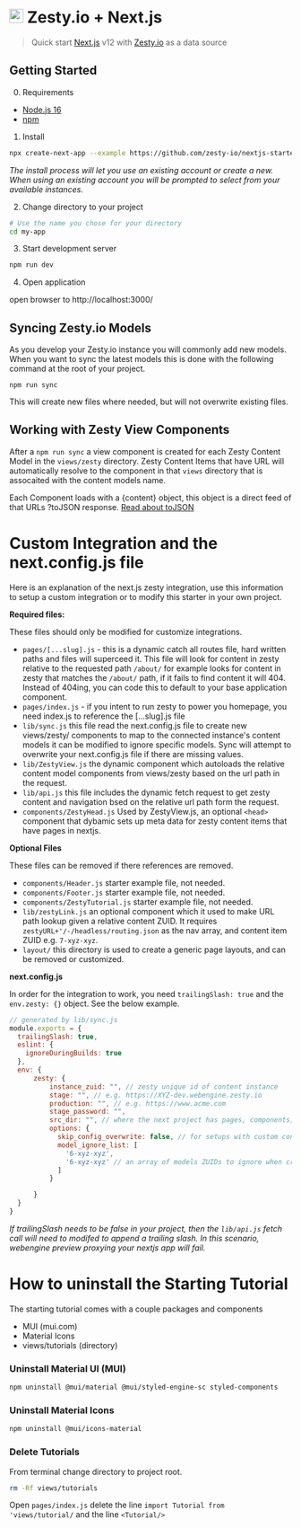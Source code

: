 # <img src="https://user-images.githubusercontent.com/729972/155242158-157ca88c-9047-4671-bd09-2bbef7035022.png" width="25" style="margin-bottom:-3px"> Zesty.io + Next.js

> Quick start [Next.js](https://nextjs.org/) v12 with [Zesty.io]() as a data source

## Getting Started

0. Requirements

- [Node.js 16](https://nodejs.org/en/)
- [npm](https://www.npmjs.com/)

1. Install

```Bash
npx create-next-app --example https://github.com/zesty-io/nextjs-starter
```

*The install process will let you use an existing account or create a new. When using an existing account you will be prompted to select from your available instances.*

2. Change directory to your project

```Bash
# Use the name you chose for your directory
cd my-app
```

3. Start development server

```Bash
npm run dev
```

4. Open application

open browser to http://localhost:3000/

## Syncing Zesty.io Models

As you develop your Zesty.io instance you will commonly add new models. When you want to sync the latest models this is done with the following command at the root of your project.

```
npm run sync
```

This will create new files where needed, but will not overwrite existing files.


## Working with Zesty View Components

After a `npm run sync` a view component is created for each Zesty Content Model in the `views/zesty` directory. Zesty Content Items that have URL will automatically resolve to the component in that `views` directory that is assocaited with the content models name.

Each Component loads with a {content} object, this object is a direct feed of that URLs ?toJSON response.  [Read about toJSON](https://zesty.org/services/web-engine/introduction-to-parsley/parsley-index#tojson)


# Custom Integration and the next.config.js file

Here is an explanation of the next.js zesty integration, use this information to setup a custom integration or to modify this starter in your own project. 

**Required files:**

These files should only be modified for customize integrations.

* `pages/[...slug].js` - this is a dynamic catch all routes file, hard written paths and files will superceed it. This file will look for content in zesty relative to the requested path `/about/` for example looks for content in zesty that matches the `/about/` path, if it fails to find content it will 404. Instead of 404ing, you can code this to default to your base application component. 
* `pages/index.js` - if you intent to run zesty to power you homepage, you need index.js to reference the [...slug].js file
* `lib/sync.js` this file read the next.config.js file to create new views/zesty/ components to map to the connected instance's content models it can be modified to ignore specific models. Sync will attempt to overwrite your next.config.js file if there are missing values.
* `lib/ZestyView.js` the dynamic component which autoloads the relative content model components from views/zesty based on the url path in the request.
* `lib/api.js` this file includes the dynamic fetch request to get zesty content and navigation bsed on the relative url path form the request.
* `components/ZestyHead.js` Used by ZestyView.js, an optional `<head>` component that dybamic sets up meta data for zesty content items that have pages in nextjs.

**Optional Files**

These files can be removed if there references are removed.

* `components/Header.js` starter example file, not needed.
* `components/Footer.js` starter example file, not needed.
* `components/ZestyTutorial.js` starter example file, not needed.
* `lib/zestyLink.js` an optional component which it used to make URL path lookup given a relative content ZUID. It requires `zestyURL+'/-/headless/routing.json` as the nav array, and content item ZUID e.g. `7-xyz-xyz`.  
* `layout/` this directory is used to create a generic page layouts, and can be removed or customized.


**next.config.js**

In order for the integration to work, you need `trailingSlash: true` and the `env.zesty: {}` object. See the below example.

```next.config.js
// generated by lib/sync.js
module.exports = {
  trailingSlash: true,
  eslint: {
    ignoreDuringBuilds: true
  },
  env: {
      zesty: {
          instance_zuid: "", // zesty unique id of content instance
          stage: "", // e.g. https://XYZ-dev.webengine.zesty.io
          production: "", // e.g. https://www.acme.com
          stage_password: "",
          src_dir: "", // where the next project has pages, components, etc folders
          options: {
            skip_config_overwrite: false, // for setups with custom config files, after initial setup of the env.zesty object, set to true
            model_ignore_list: [
              '6-xyz-xyz',
              '6-xyz-xyz' // an array of models ZUIDs to ignore when creating component files in views/zesty
            ]
          }

      }
  }
}
```

*If trailingSlash needs to be false in your project, then the `lib/api.js` fetch call will need to modifed to append a trailing slash. In this scenario, webengine preview proxying your nextjs app will fail.*

# How to uninstall the Starting Tutorial

The starting tutorial comes with a couple packages and components

* MUI (mui.com)
* Material Icons
* views/tutorials (directory)

### Uninstall Material UI (MUI)

```bash
npm uninstall @mui/material @mui/styled-engine-sc styled-components
```

### Uninstall Material Icons

```bash
npm uninstall @mui/icons-material
```

### Delete Tutorials

From terminal change directory to project root. 

```bash
rm -Rf views/tutorials
```

Open `pages/index.js` delete the line `import Tutorial from 'views/tutorial/` and the line `<Tutorial/>`


